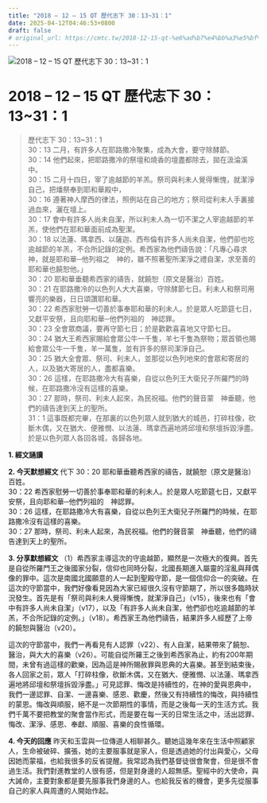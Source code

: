 ```yaml
---
title: "2018 – 12 – 15 QT 歷代志下 30：13~31：1"
date: 2025-04-12T04:46:53+0800
draft: false
# original_url: https://cmtc.tw/2018-12-15-qt-%e6%ad%b7%e4%bb%a3%e5%bf%97%e4%b8%8b-30%ef%bc%9a1331%ef%bc%9a1
---
```


![2018 – 12 – 15 QT 歷代志下 30：13\~31：1](/images/qt.jpg   "2018 – 12 – 15 QT 歷代志下 30：13\~31：1")

# 2018 – 12 – 15 QT 歷代志下 30：13\~31：1

> 歷代志下 30：13\~31：1  
> 30：13 二月，有許多人在耶路撒冷聚集，成為大會，要守除酵節。  
> 30：14 他們起來，把耶路撒冷的祭壇和燒香的壇盡都除去，拋在汲淪溪中。  
> 30：15 二月十四日，宰了逾越節的羊羔。祭司與利未人覺得慚愧，就潔淨自己，把燔祭奉到耶和華殿中，  
> 30：16 遵著神人摩西的律法，照例站在自己的地方；祭司從利未人手裏接過血來，灑在壇上。  
> 30：17 會中有許多人尚未自潔，所以利未人為一切不潔之人宰逾越節的羊羔，使他們在耶和華面前成為聖潔。  
> 30：18 以法蓮、瑪拿西、以薩迦、西布倫有許多人尚未自潔，他們卻也吃逾越節的羊羔，不合所記錄的定例。希西家為他們禱告說：「凡專心尋求　神，就是耶和華─他列祖之　神的，雖不照著聖所潔淨之禮自潔，求至善的耶和華也饒恕他。」  
> 30：20 耶和華垂聽希西家的禱告，就饒恕（原文是醫治）百姓。  
> 30：21 在耶路撒冷的以色列人大大喜樂，守除酵節七日。利未人和祭司用響亮的樂器，日日頌讚耶和華。  
> 30：22 希西家慰勞一切善於事奉耶和華的利未人。於是眾人吃節筵七日，又獻平安祭，且向耶和華─他們列祖的　神認罪。  
> 30：23 全會眾商議，要再守節七日；於是歡歡喜喜地又守節七日。  
> 30：24 猶大王希西家賜給會眾公牛一千隻，羊七千隻為祭物；眾首領也賜給會眾公牛一千隻，羊一萬隻，並有許多的祭司潔淨自己。  
> 30：25 猶大全會眾、祭司、利未人，並那從以色列地來的會眾和寄居的人，以及猶大寄居的人，盡都喜樂。  
> 30：26 這樣，在耶路撒冷大有喜樂，自從以色列王大衛兒子所羅門的時候，在耶路撒冷沒有這樣的喜樂。  
> 30：27 那時，祭司、利未人起來，為民祝福。他們的聲音蒙　神垂聽，他們的禱告達到天上的聖所。  
> 31：1 這事既都完畢，在那裏的以色列眾人就到猶大的城邑，打碎柱像，砍斷木偶，又在猶大、便雅憫、以法蓮、瑪拿西遍地將邱壇和祭壇拆毀淨盡。於是以色列眾人各回各城，各歸各地。

**1. 經文誦讀**

**2.  今天默想經文**
代下 30：20 耶和華垂聽希西家的禱告，就饒恕（原文是醫治）百姓。  
30：22 希西家慰勞一切善於事奉耶和華的利未人。於是眾人吃節筵七日，又獻平安祭，且向耶和華─他們列祖的　神認罪。  
30：26 這樣，在耶路撒冷大有喜樂，自從以色列王大衛兒子所羅門的時候，在耶路撒冷沒有這樣的喜樂。  
30：27 那時，祭司、利未人起來，為民祝福。他們的聲音蒙　神垂聽，他們的禱告達到天上的聖所。

**3. 分享默想經文**
（1）希西家主導這次的守逾越節，顯然是一次極大的復興。首先是自從所羅門王之後國家分裂，信仰也同時分裂，北國長期進入屬靈的淫亂與拜偶像的罪中。這次是南國北國願意的人一起到聖殿守節，是一個信仰合一的突破。在這次的守節當中，我們好像看見因為大家已經很久沒有守節期了，所以很多臨時狀況發生。首先是有「祭司與利未人覺得慚愧，就潔淨自己」（v15），後來也有「會中有許多人尚未自潔」（v17），以及「有許多人尚未自潔，他們卻也吃逾越節的羊羔，不合所記錄的定例。」（v18）。希西家王為他們禱告，結果許多人經歷了上帝的饒恕與醫治（v20）。

這次的守節當中，我們一再看見有人認罪（v22）、有人自潔，結果帶來了饒恕、醫治，與大大的喜樂（v26）。可能自從所羅王之後到希西家為止，約有200年期間，未曾有過這樣的歡樂，因為這是神所賜赦罪與恩典的大喜樂。甚至到結束後，各人回家之前，眾人「打碎柱像，砍斷木偶，又在猶大、便雅憫、以法蓮、瑪拿西遍地將邱壇和祭壇拆毀淨盡。」可見認罪、悔改是持續性的，在神的愛與恩典中，我們一邊認罪、自潔、一邊喜樂、感恩、歡慶，然後又有持續性的悔改，與持續性的蒙恩。悔改與順服，絕不是一次節期性的事情，而是之後每一天的生活方式。我們千萬不要把教堂的聚會當作形式，而是要在每一天的日常生活之中，活出認罪、悔改、潔淨、感恩、奉獻、順服、喜樂的良性循環。

**4. 今天的回應**
昨天和玉雲與一位傳道人相聊甚久。聽她這幾年來在生活中照顧家人，生命被破碎、擴張，她的主要服事就是家人，但是透過她的付出與愛心，父母因她而蒙福，也給我很多的反省提醒。我常認為我們基督徒很會聚會，但是很不會過生活。我們對進教堂的人很有感，但是對身邊的人超無感。聖經中的大使命，與大誡命，主要對象都是要先服事我們身邊的人。也給我反省的機會，更多先從服事自己的家人與周遭的人開始作起。
